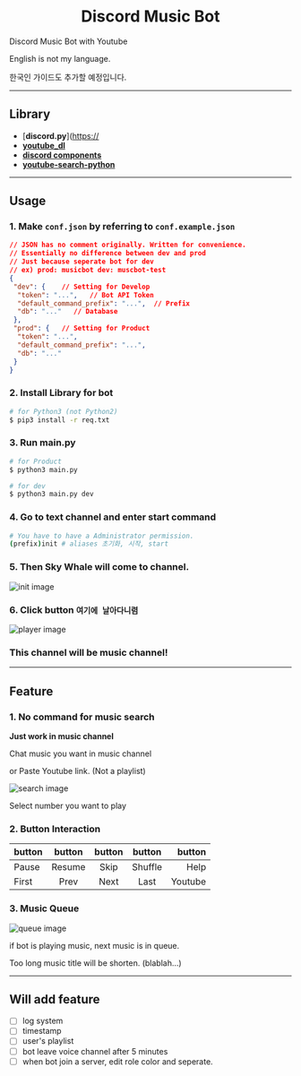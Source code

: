 # <center> Discord Music Bot

Discord Music Bot with Youtube

English is not my language.

한국인 가이드도 추가할 예정입니다.

---

## Library

- [**discord.py**]([https://](https://github.com/Rapptz/discord.py)
- [**youtube_dl**](https://github.com/ytdl-org/youtube-dl)
- [**discord components**](https://github.com/kiki7000/discord.py-components)
- [**youtube-search-python**](https://github.com/alexmercerind/youtube-search-python)

---

## Usage

### 1. Make `conf.json` by referring to `conf.example.json`  

```json
// JSON has no comment originally. Written for convenience.
// Essentially no difference between dev and prod
// Just because seperate bot for dev
// ex) prod: musicbot dev: muscbot-test
{
 "dev": {    // Setting for Develop
  "token": "...",   // Bot API Token
  "default_command_prefix": "...",  // Prefix
  "db": "..."   // Database
 },
 "prod": {   // Setting for Product
  "token": "...",
  "default_command_prefix": "...",
  "db": "..."
 }
}
```

### 2. Install Library for bot

```bash
# for Python3 (not Python2)
$ pip3 install -r req.txt
```

### 3. Run main.py

```bash
# for Product
$ python3 main.py

# for dev
$ python3 main.py dev
```

### 4. Go to text channel and enter start command

```bash
# You have to have a Administrator permission.
(prefix)init # aliases 초기화, 시작, start
```

### 5. Then Sky Whale will come to channel.

![init image](https://cdn.discordapp.com/attachments/963347486720798770/966971459610226688/Screen_Shot_2022-04-22_at_4.59.04_PM.png)

### 6. Click button `여기에 날아다니렴`

![player image](https://cdn.discordapp.com/attachments/963347486720798770/966971459811561512/Screen_Shot_2022-04-22_at_4.40.37_PM.png)

### **This channel will be music channel!**

---

## Feature

### 1. No command for music search

**Just work in music channel**

Chat music you want in music channel

or Paste Youtube link. (Not a playlist)

![search image](https://cdn.discordapp.com/attachments/963347486720798770/966978344467988510/unknown.png)

Select number you want to play

### 2. Button Interaction

button | button | button | button | button
---|:---:|:---:|:---:|---:
 Pause | Resume | Skip | Shuffle | Help
 First | Prev | Next | Last | Youtube

### 3. Music Queue

![queue image](https://cdn.discordapp.com/attachments/963347486720798770/966978269851287562/unknown.png)

if bot is playing music, next music is in queue.

Too long music title will be shorten. (blablah...)

---

## Will add feature

- [ ] log system
- [ ] timestamp
- [ ] user's playlist
- [ ] bot leave voice channel after 5 minutes
- [ ] when bot join a server, edit role color and seperate.